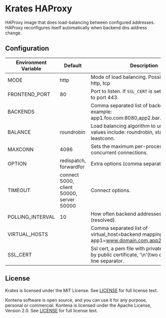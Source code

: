 # Krates HAProxy

HAProxy image that does load-balancing between configured addresses. HAProxy reconfigures itself automatically when backend dns address change.

## Configuration

| Environment Variable | Default | Description |
|----------------------|---------|-------------|
| MODE                 | http | Mode of load balancing. Possible values: http, tcp |
| FRONTEND_PORT        | 80      | Port to listen. If `SSL_CERT` is set, will also bind to port 443. |
| BACKENDS             |         | Comma separated list of backends to use, example: app1.foo.com:8080,app2.bar.com:8181 |
| BALANCE              | roundrobin | Load balancing algorithm to use. Possible values include: roundrobin, static-rr, source, leastconn. |
| MAXCONN              | 4096 | Sets the maximum per-process number of concurrent connections. |
| OPTION              | redispatch, forwardfor | Extra options (comma separated list). |
| TIMEOUT              | connect 5000, client 50000, server 50000 | Connect options. |
| POLLING_INTERVAL     | 10 | How often backend addresses are polled (resolved). |
| VIRTUAL_HOSTS        |        | Comma separated list of virtual_host=backend mappings, for example app1=www.domain.com,app2=www.bar.com |
| SSL_CERT             |        | Ssl cert, a pem file with private key followed by public certificate, '\n'(two chars) as the line separator. |


## License

Krates is licensed under the MIT License. See [LICENSE](LICENSE.txt) for full license text.

Kontena software is open source, and you can use it for any purpose, personal or commercial. Kontena is licensed under the Apache License, Version 2.0. See [LICENSE](LICENSE) for full license text.
